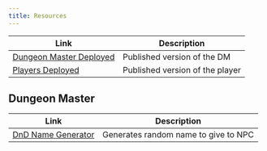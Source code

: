 ```yaml
---
title: Resources
---
```


| Link                                                                          | Description                     |
| ----------------------------------------------------------------------------- | ------------------------------- |
| [Dungeon Master Deployed](https://main--starlit-squirrel-f8016c.netlify.app/) | Published version of the DM     |
| [Players Deployed](https://jolly-paletas-34e82f.netlify.app/)                 | Published version of the player |

## Dungeon Master

| Link                                                                       | Description                          |
| -------------------------------------------------------------------------- | ------------------------------------ |
| [DnD Name Generator](https://www.masterthedungeon.com/dnd-name-generator/) | Generates random name to give to NPC |

